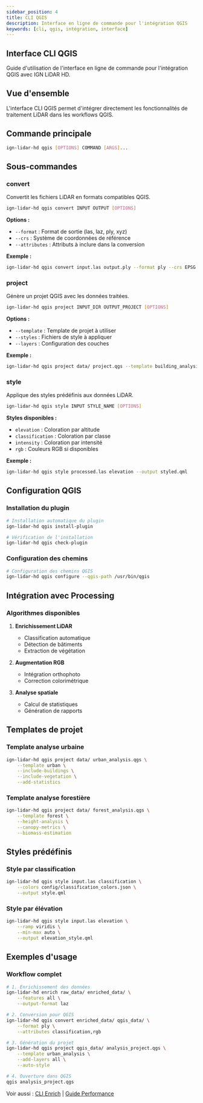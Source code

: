```yaml
---
sidebar_position: 4
title: CLI QGIS
description: Interface en ligne de commande pour l'intégration QGIS
keywords: [cli, qgis, intégration, interface]
---
```


## Interface CLI QGIS

Guide d'utilisation de l'interface en ligne de commande pour l'intégration QGIS avec IGN LiDAR HD.

## Vue d'ensemble

L'interface CLI QGIS permet d'intégrer directement les fonctionnalités de traitement LiDAR dans les workflows QGIS.

## Commande principale

```bash
ign-lidar-hd qgis [OPTIONS] COMMAND [ARGS]...
```

## Sous-commandes

### convert

Convertit les fichiers LiDAR en formats compatibles QGIS.

```bash
ign-lidar-hd qgis convert INPUT OUTPUT [OPTIONS]
```

**Options :**

- `--format` : Format de sortie (las, laz, ply, xyz)
- `--crs` : Système de coordonnées de référence
- `--attributes` : Attributs à inclure dans la conversion

**Exemple :**

```bash
ign-lidar-hd qgis convert input.las output.ply --format ply --crs EPSG:2154
```

### project

Génère un projet QGIS avec les données traitées.

```bash
ign-lidar-hd qgis project INPUT_DIR OUTPUT_PROJECT [OPTIONS]
```

**Options :**

- `--template` : Template de projet à utiliser
- `--styles` : Fichiers de style à appliquer
- `--layers` : Configuration des couches

**Exemple :**

```bash
ign-lidar-hd qgis project data/ project.qgs --template building_analysis
```

### style

Applique des styles prédéfinis aux données LiDAR.

```bash
ign-lidar-hd qgis style INPUT STYLE_NAME [OPTIONS]
```

**Styles disponibles :**

- `elevation` : Coloration par altitude
- `classification` : Coloration par classe
- `intensity` : Coloration par intensité
- `rgb` : Couleurs RGB si disponibles

**Exemple :**

```bash
ign-lidar-hd qgis style processed.las elevation --output styled.qml
```

## Configuration QGIS

### Installation du plugin

```bash
# Installation automatique du plugin
ign-lidar-hd qgis install-plugin

# Vérification de l'installation
ign-lidar-hd qgis check-plugin
```

### Configuration des chemins

```bash
# Configuration des chemins QGIS
ign-lidar-hd qgis configure --qgis-path /usr/bin/qgis
```

## Intégration avec Processing

### Algorithmes disponibles

1. **Enrichissement LiDAR**

   - Classification automatique
   - Détection de bâtiments
   - Extraction de végétation

2. **Augmentation RGB**

   - Intégration orthophoto
   - Correction colorimétrique

3. **Analyse spatiale**
   - Calcul de statistiques
   - Génération de rapports

## Templates de projet

### Template analyse urbaine

```bash
ign-lidar-hd qgis project data/ urban_analysis.qgs \
    --template urban \
    --include-buildings \
    --include-vegetation \
    --add-statistics
```

### Template analyse forestière

```bash
ign-lidar-hd qgis project data/ forest_analysis.qgs \
    --template forest \
    --height-analysis \
    --canopy-metrics \
    --biomass-estimation
```

## Styles prédéfinis

### Style par classification

```bash
ign-lidar-hd qgis style input.las classification \
    --colors config/classification_colors.json \
    --output style.qml
```

### Style par élévation

```bash
ign-lidar-hd qgis style input.las elevation \
    --ramp viridis \
    --min-max auto \
    --output elevation_style.qml
```

## Exemples d'usage

### Workflow complet

```bash
# 1. Enrichissement des données
ign-lidar-hd enrich raw_data/ enriched_data/ \
    --features all \
    --output-format laz

# 2. Conversion pour QGIS
ign-lidar-hd qgis convert enriched_data/ qgis_data/ \
    --format ply \
    --attributes classification,rgb

# 3. Génération du projet
ign-lidar-hd qgis project qgis_data/ analysis_project.qgs \
    --template urban_analysis \
    --add-layers all \
    --auto-style

# 4. Ouverture dans QGIS
qgis analysis_project.qgs
```

Voir aussi : [CLI Enrich](./cli-enrich.md) | [Guide Performance](../guides/performance.md)
